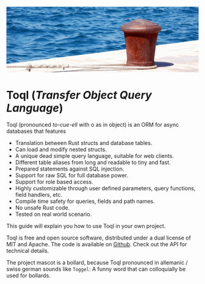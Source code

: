 ![Bollard by the Sea by Gábor Szakács (Public Domain)](bollard-at-the-port.gif)

# Toql (_Transfer Object Query Language_)

Toql (pronounced *to-cue-ell* with o as in object) is an ORM for async databases that features
- Translation between Rust structs and database tables.
- Can load and modify nested structs.
- A unique dead simple query language, suitable for web clients.
- Different table aliases from long and readable to tiny and fast.
- Prepared statements against SQL injection.
- Support for raw SQL for full database power.
- Support for role based access.
- Highly customizable through user defined parameters, query functions, field handlers, etc. 
- Compile time safety for queries, fields and path names.
- No unsafe Rust code.
- Tested on real world scenario.

This guide will explain you how to use Toql in your own project.

Toql is free and open source software, distributed under a dual license of MIT and Apache. The code is available on [Github](https://www.github.com/roy-ganz/toql). Check out the API for technical details.

The project mascot is a bollard, because Toql pronounced in allemanic / swiss german sounds like `Toggel`: 
A funny word that can colloquially be used for bollards.

